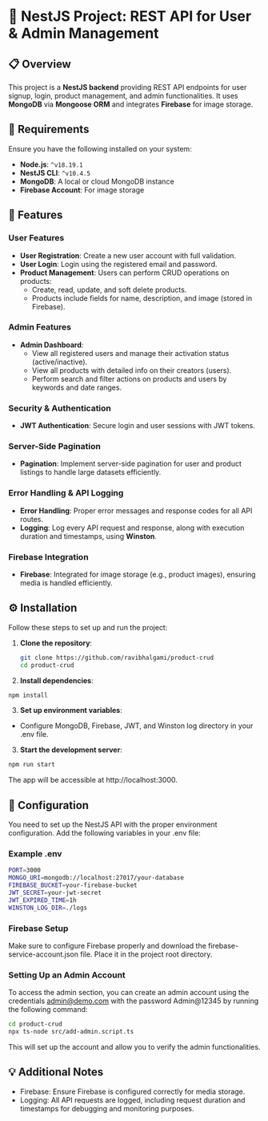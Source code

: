 # 🚀 NestJS Project: REST API for User & Admin Management

## 📋 Overview

This project is a **NestJS backend** providing REST API endpoints for user signup, login, product management, and admin functionalities. It uses **MongoDB** via **Mongoose ORM** and integrates **Firebase** for image storage.

## 🔧 Requirements

Ensure you have the following installed on your system:

- **Node.js**: `^v18.19.1`
- **NestJS CLI**: `^v10.4.5`
- **MongoDB**: A local or cloud MongoDB instance
- **Firebase Account**: For image storage

## 🚀 Features

### User Features

- **User Registration**: Create a new user account with full validation.
- **User Login**: Login using the registered email and password.
- **Product Management**: Users can perform CRUD operations on products:
  - Create, read, update, and soft delete products.
  - Products include fields for name, description, and image (stored in Firebase).

### Admin Features

- **Admin Dashboard**:
  - View all registered users and manage their activation status (active/inactive).
  - View all products with detailed info on their creators (users).
  - Perform search and filter actions on products and users by keywords and date ranges.

### Security & Authentication

- **JWT Authentication**: Secure login and user sessions with JWT tokens.

### Server-Side Pagination

- **Pagination**: Implement server-side pagination for user and product listings to handle large datasets efficiently.

### Error Handling & API Logging

- **Error Handling**: Proper error messages and response codes for all API routes.
- **Logging**: Log every API request and response, along with execution duration and timestamps, using **Winston**.

### Firebase Integration

- **Firebase**: Integrated for image storage (e.g., product images), ensuring media is handled efficiently.

## ⚙️ Installation

Follow these steps to set up and run the project:

1. **Clone the repository**:

   ```bash
   git clone https://github.com/ravibhalgami/product-crud
   cd product-crud
   ```

2. **Install dependencies**:

```bash
npm install
```

3. **Set up environment variables**:

- Configure MongoDB, Firebase, JWT, and Winston log directory in your .env file.

3. **Start the development server**:

```bash
npm run start
```

The app will be accessible at http://localhost:3000.

## 🔨 Configuration

You need to set up the NestJS API with the proper environment configuration. Add the following variables in your .env file:

### Example .env

```bash
PORT=3000
MONGO_URI=mongodb://localhost:27017/your-database
FIREBASE_BUCKET=your-firebase-bucket
JWT_SECRET=your-jwt-secret
JWT_EXPIRED_TIME=1h
WINSTON_LOG_DIR=./logs
```

### Firebase Setup

Make sure to configure Firebase properly and download the firebase-service-account.json file. Place it in the project root directory.

### Setting Up an Admin Account

To access the admin section, you can create an admin account using the credentials admin@demo.com with the password Admin@12345 by running the following command:

```bash
cd product-crud
npx ts-node src/add-admin.script.ts
```

This will set up the account and allow you to verify the admin functionalities.

## 💡 Additional Notes

- Firebase: Ensure Firebase is configured correctly for media storage.
- Logging: All API requests are logged, including request duration and timestamps for debugging and monitoring purposes.
